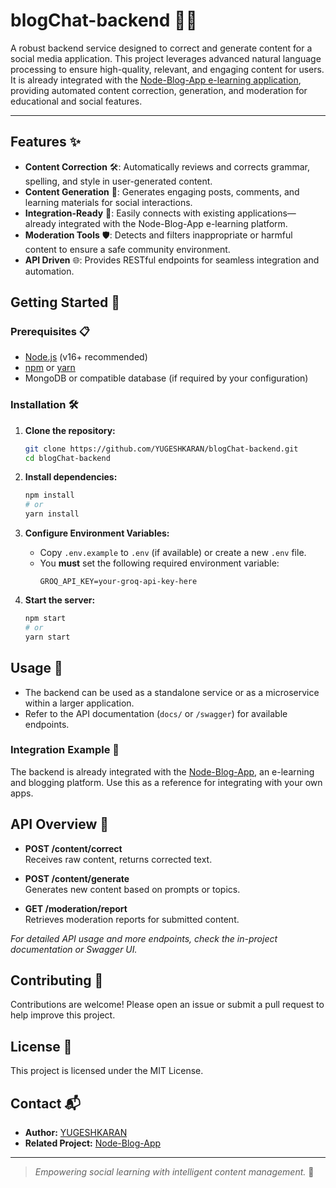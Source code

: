 # blogChat-backend 🚀📝

A robust backend service designed to correct and generate content for a social media application. This project leverages advanced natural language processing to ensure high-quality, relevant, and engaging content for users. It is already integrated with the [Node-Blog-App e-learning application](https://github.com/YUGESHKARAN/Node-Blog-App.git), providing automated content correction, generation, and moderation for educational and social features.

---

## Features ✨

- **Content Correction** 🛠️: Automatically reviews and corrects grammar, spelling, and style in user-generated content.
- **Content Generation** 🤖: Generates engaging posts, comments, and learning materials for social interactions.
- **Integration-Ready** 🔗: Easily connects with existing applications—already integrated with the Node-Blog-App e-learning platform.
- **Moderation Tools** 🛡️: Detects and filters inappropriate or harmful content to ensure a safe community environment.
- **API Driven** 🌐: Provides RESTful endpoints for seamless integration and automation.

## Getting Started 🚦

### Prerequisites 📋

- [Node.js](https://nodejs.org/) (v16+ recommended)
- [npm](https://www.npmjs.com/) or [yarn](https://yarnpkg.com/)
- MongoDB or compatible database (if required by your configuration)

### Installation 🛠️

1. **Clone the repository:**
   ```bash
   git clone https://github.com/YUGESHKARAN/blogChat-backend.git
   cd blogChat-backend
   ```

2. **Install dependencies:**
   ```bash
   npm install
   # or
   yarn install
   ```

3. **Configure Environment Variables:**
   - Copy `.env.example` to `.env` (if available) or create a new `.env` file.
   - You **must** set the following required environment variable:
     ```
     GROQ_API_KEY=your-groq-api-key-here
     ```

4. **Start the server:**
   ```bash
   npm start
   # or
   yarn start
   ```

## Usage 📡

- The backend can be used as a standalone service or as a microservice within a larger application.
- Refer to the API documentation (`docs/` or `/swagger`) for available endpoints.

### Integration Example 🔄

The backend is already integrated with the [Node-Blog-App](https://github.com/YUGESHKARAN/Node-Blog-App.git), an e-learning and blogging platform. Use this as a reference for integrating with your own apps.

## API Overview 📑

- **POST /content/correct**  
  Receives raw content, returns corrected text.

- **POST /content/generate**  
  Generates new content based on prompts or topics.

- **GET /moderation/report**  
  Retrieves moderation reports for submitted content.

_For detailed API usage and more endpoints, check the in-project documentation or Swagger UI._

## Contributing 🤝

Contributions are welcome! Please open an issue or submit a pull request to help improve this project.

## License 📝

This project is licensed under the MIT License.

## Contact 📬

- **Author:** [YUGESHKARAN](https://github.com/YUGESHKARAN)
- **Related Project:** [Node-Blog-App](https://github.com/YUGESHKARAN/Node-Blog-App.git)

---

> _Empowering social learning with intelligent content management._ 🌟
